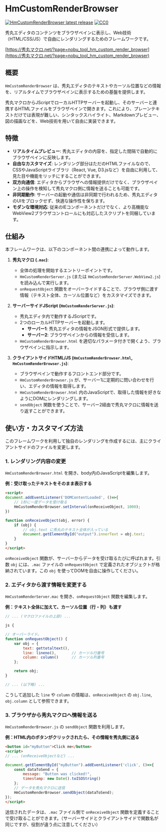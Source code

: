 # HmCustomRenderBrowser

[![HmCustomRenderBrowser latest release](https://img.shields.io/github/v/release/komiyamma/hm_custom_render_browser?style=flat&label=HmCustomRenderBrowser)](https://github.com/komiyamma/hm_custom_render_browser/releases)
[![CC0](https://img.shields.io/badge/license-CC0-blue.svg?style=flat)](LICENSE.txt)

秀丸エディタのコンテンツをブラウザペインに表示し、Web技術（HTML/CSS/JS）で自由にレンダリングするためのフレームワークです。

[https://秀丸マクロ.net/?page=nobu_tool_hm_custom_render_browser](https://秀丸マクロ.net/?page=nobu_tool_hm_custom_render_browser)

## 概要

`HmCustomRenderBrowser` は、秀丸エディタのテキストやカーソル位置などの情報を、リアルタイムでブラウザペインに表示するための基盤を提供します。

秀丸マクロからJScriptでローカルHTTPサーバーを起動し、そのサーバーと連携するHTMLファイルをブラウザペインで開きます。これにより、プレーンテキストだけでは表現が難しい、シンタックスハイライト、Markdownプレビュー、図の描画などを、Web技術を用いて自由に実装できます。

## 特徴

- **リアルタイムプレビュー**: 秀丸エディタの内容を、指定した間隔で自動的にブラウザペインに反映します。
- **自由なカスタマイズ**: レンダリング部分はただのHTMLファイルなので、CSSやJavaScriptライブラリ（React, Vue, D3.jsなど）を自由に利用して、見た目や機能をリッチにすることができます。
- **双方向通信**: エディタからブラウザへの情報提供だけでなく、ブラウザペイン上の操作を検知して秀丸マクロ側に情報を送ることも可能です。
- **非同期動作**: サーバーの起動や通信は非同期で行われるため、秀丸エディタのUIをブロックせず、快適な操作性を保ちます。
- **モダンな環境対応**: 従来のIEコンポーネントだけでなく、より高機能なWebView2ブラウザコントロールにも対応したスクリプトを同梱しています。

## 仕組み

本フレームワークは、以下のコンポーネント間の連携によって動作します。

1.  **秀丸マクロ (`.mac`)**:
    - 全体の処理を開始するエントリーポイントです。
    - `HmCustomRenderServer.js` (または `HmCustomRenderServer.WebView2.js`) を読み込んで実行します。
    - `onRequestObject` 関数をオーバーライドすることで、ブラウザ側に渡す情報（テキスト全体、カーソル位置など）をカスタマイズできます。

2.  **サーバーサイドJScript (`HmCustomRenderServer.js`)**:
    - 秀丸エディタ内で動作するJScriptです。
    - 2つのローカルHTTPサーバーを起動します。
        - **サーバー1**: 秀丸エディタの情報をJSON形式で提供します。
        - **サーバー2**: ブラウザペインからの情報を受信します。
    - `HmCustomRenderBrowser.html` を適切なパラメータ付きで開くよう、ブラウザペインに指示します。

3.  **クライアントサイドHTML/JS (`HmCustomRenderBrowser.html`, `HmCustomRenderBrowser.js`)**:
    - ブラウザペインで動作するフロントエンド部分です。
    - `HmCustomRenderBrowser.js` が、サーバー1に定期的に問い合わせを行い、エディタの情報を取得します。
    - `HmCustomRenderBrowser.html` 内のJavaScriptで、取得した情報を好きなようにDOMにレンダリングします。
    - `sendObject` 関数を使うことで、サーバー2経由で秀丸マクロに情報を送り返すことができます。

## 使い方・カスタマイズ方法

このフレームワークを利用して独自のレンダリングを作成するには、主にクライアントサイドのファイルを変更します。

### 1. レンダリング内容の変更

`HmCustomRenderBrowser.html` を開き、body内のJavaScriptを編集します。

**例：受け取ったテキストをそのまま表示する**
```html
<script>
document.addEventListener('DOMContentLoaded', ()=>{
    // 1秒に一度データを受け取る
    HmCustomRenderBrowser.setInterval(onReceiveObject, 1000);
})

function onReceiveObject(obj, error) {
    if (obj) {
        // obj.text に秀丸のテキスト全体が入っている
        document.getElementById("output").innerText = obj.text;
    }
}
</script>
```
`onReceiveObject` 関数が、サーバーからデータを受け取るたびに呼ばれます。引数 `obj` には、`.mac` ファイルの `onRequestObject` で定義されたオブジェクトが格納されています。この `obj` を使ってDOMを自由に操作してください。

### 2. エディタから渡す情報を変更する

`HmCustomRenderServer.mac` を開き、`onRequestObject` 関数を編集します。

**例：テキスト全体に加えて、カーソル位置（行・列）も渡す**
```javascript
// ... (マクロファイルの上部) ...

js {

// オーバーライド。
function onRequestObject() {
    var obj = {
        text: gettotaltext(),
        line: lineno(),       // カーソル行番号
        column: column()      // カーソル列番号
    };

    return obj;
}

// ... (以下略) ...
```
こうして追加した `line` や `column` の情報は、`onReceiveObject` の `obj.line`, `obj.column` として参照できます。

### 3. ブラウザから秀丸マクロへ情報を送る

`HmCustomRenderBrowser.js` の `sendObject` 関数を利用します。

**例：HTML内のボタンがクリックされたら、その情報を秀丸側に送る**
```html
<button id="myButton">Click me</button>
<script>
// ... (onReceiveObjectなど) ...

document.getElementById("myButton").addEventListener('click', ()=>{
    const dataToSend = {
        message: "Button was clicked!",
        timestamp: new Date().toISOString()
    };
    // データを秀丸マクロに送信
    HmCustomRenderBrowser.sendObject(dataToSend);
});
</script>
```
送信されたデータは、`.mac` ファイル側で `onReceiveObject` 関数を定義することで受け取ることができます。（サーバーサイドとクライアントサイドで関数名が同じですが、役割が違う点に注意してください）

